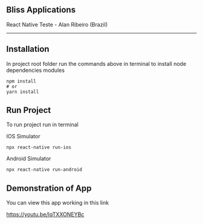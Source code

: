 ## Bliss Applications
React Native Teste - Alan Ribeiro (Brazil)

------------

## Installation 

In project root folder run the commands above in terminal to install node dependencies modules

```
npm install
# or
yarn install
```
## Run Project 

To run project run in terminal 

IOS Simulator
```
npx react-native run-ios
```

Android Simulator
```
npx react-native run-android
```
## Demonstration of App

You can view this app working in this link

https://youtu.be/IqTXXONEYBc


